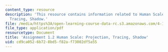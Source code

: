 ```yaml
---
content_type: resource
description: 'This resource contains information related to Human Scale: Projection,
  Tracing, Shadow.'
file: /media/https%3A/open-learning-course-data-rc.s3.amazonaws.com/4-111-introduction-to-architecture-environmental-design-spring-2014/cd9ca0526b728bd5f82af73002df5a55_MIT4_111S14_Assignment_1.2.pdf
file_type: application/pdf
resourcetype: Document
title: 'Assignment 1.2 Human Scale: Projection, Tracing, Shadow'
uid: cd9ca052-6b72-8bd5-f82a-f73002df5a55
---
```

